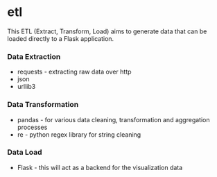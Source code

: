 # etl
This ETL (Extract, Transform, Load) aims to generate data that can be loaded directly to a Flask application.<br>

### Data Extraction <br>
<ul>
  <li>requests - extracting raw data over http</li>
  <li>json</li>
  <li>urllib3</li>
</ul>

### Data Transformation <br>
<ul>
  <li>pandas - for various data cleaning, transformation and aggregation processes</li>
  <li>re - python regex library for string cleaning</li>
</ul>

### Data Load <br>
<ul>
  <li>Flask - this will act as a backend for the visualization data</li>
</ul>
